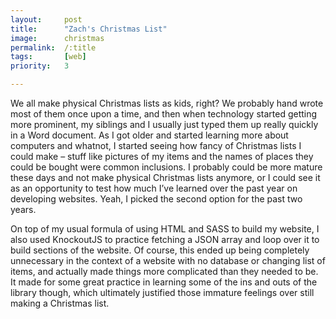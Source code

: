 ```yaml
---
layout:		post
title:		"Zach's Christmas List"
image:		christmas
permalink:	/:title
tags:		[web]
priority:	3

---
```

We all make physical Christmas lists as kids, right? We probably hand wrote most of them once upon a time, and then when technology started getting more prominent, my siblings and I usually just typed them up really quickly in a Word document. As I got older and started learning more about computers and whatnot, I started seeing how fancy of Christmas lists I could make – stuff like pictures of my items and the names of places they could be bought were common inclusions. I probably could be more mature these days and not make physical Christmas lists anymore, or I could see it as an opportunity to test how much I’ve learned over the past year on developing websites. Yeah, I picked the second option for the past two years.
	
On top of my usual formula of using HTML and SASS to build my website, I also used KnockoutJS to practice fetching a JSON array and loop over it to build sections of the website. Of course, this ended up being completely unnecessary in the context of a website with no database or changing list of items, and actually made things more complicated than they needed to be. It made for some great practice in learning some of the ins and outs of the library though, which ultimately justified those immature feelings over still making a Christmas list.
